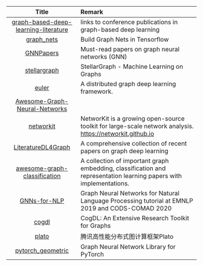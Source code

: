 | Title | Remark |
| :----: | :---- |
| [graph-based-deep-learning-literature](https://github.com/naganandy/graph-based-deep-learning-literature)|links to conference publications in graph-based deep learning|
|[graph_nets](https://github.com/deepmind/graph_nets)|Build Graph Nets in Tensorflow|
|[GNNPapers](https://github.com/thunlp/GNNPapers)|Must-read papers on graph neural networks (GNN)|
|[stellargraph](https://github.com/stellargraph/stellargraph)| StellarGraph - Machine Learning on Graphs|
|[euler](https://github.com/alibaba/euler)|A distributed graph deep learning framework.|
|[Awesome-Graph-Neural-Networks](https://github.com/nnzhan/Awesome-Graph-Neural-Networks)|
|[networkit](https://github.com/networkit/networkit)|NetworKit is a growing open-source toolkit for large-scale network analysis. https://networkit.github.io|
|[LiteratureDL4Graph](https://github.com/DeepGraphLearning/LiteratureDL4Graph)|A comprehensive collection of recent papers on graph deep learning|
|[awesome-graph-classification](https://github.com/benedekrozemberczki/awesome-graph-classification)|A collection of important graph embedding, classification and representation learning papers with implementations.|
|[GNNs-for-NLP](https://github.com/svjan5/GNNs-for-NLP)|Graph Neural Networks for Natural Language Processing tutorial at EMNLP 2019 and CODS-COMAD 2020|
|[cogdl](https://github.com/THUDM/cogdl)|CogDL: An Extensive Research Toolkit for Graphs |
|[plato](https://github.com/Tencent/plato)|腾讯高性能分布式图计算框架Plato|
|[pytorch_geometric](https://github.com/pyg-team/pytorch_geometric)|Graph Neural Network Library for PyTorch|






